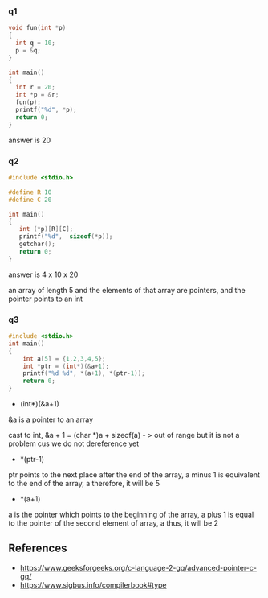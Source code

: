 
### q1

```c
void fun(int *p)
{
  int q = 10;
  p = &q;
}

int main()
{
  int r = 20;
  int *p = &r;
  fun(p);
  printf("%d", *p);
  return 0;
}
```

answer is 20


### q2


```c
#include <stdio.h>

#define R 10
#define C 20

int main()
{
   int (*p)[R][C];
   printf("%d",  sizeof(*p));
   getchar();
   return 0;
}
```

answer is 4 x 10 x 20


an array of length 5 and the elements of that array are pointers, and the pointer points to an int


### q3

```c
#include <stdio.h>
int main()
{
    int a[5] = {1,2,3,4,5};
    int *ptr = (int*)(&a+1);
    printf("%d %d", *(a+1), *(ptr-1));
    return 0;
}
```


- (int*)(&a+1)

&a is a pointer to an array

cast to int, &a + 1 = (char *)a + sizeof(a)  - > out of range
but it is not a problem cus we do not dereference yet

- *(ptr-1)


ptr points to the next place after the end of the array, a
minus 1 is equivalent to the end of the array, a
therefore, it will be 5

- *(a+1)

a is the pointer which points to the beginning of the array, a
plus 1 is equal to the pointer of the second element of array, a
thus, it will be 2


## References

- https://www.geeksforgeeks.org/c-language-2-gq/advanced-pointer-c-gq/
- https://www.sigbus.info/compilerbook#type









